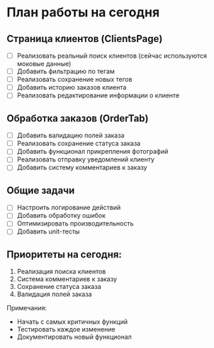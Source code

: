 # План работы на сегодня

## Страница клиентов (ClientsPage)
- [ ] Реализовать реальный поиск клиентов (сейчас используются моковые данные)
- [ ] Добавить фильтрацию по тегам
- [ ] Реализовать сохранение новых тегов
- [ ] Добавить историю заказов клиента
- [ ] Реализовать редактирование информации о клиенте

## Обработка заказов (OrderTab)
- [ ] Добавить валидацию полей заказа
- [ ] Реализовать сохранение статуса заказа
- [ ] Добавить функционал прикрепления фотографий
- [ ] Реализовать отправку уведомлений клиенту
- [ ] Добавить систему комментариев к заказу

## Общие задачи
- [ ] Настроить логирование действий
- [ ] Добавить обработку ошибок
- [ ] Оптимизировать производительность
- [ ] Добавить unit-тесты

## Приоритеты на сегодня:
1. Реализация поиска клиентов
2. Система комментариев к заказу
3. Сохранение статуса заказа
4. Валидация полей заказа

Примечания:
- Начать с самых критичных функций
- Тестировать каждое изменение
- Документировать новый функционал

